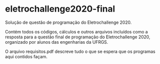 # eletrochallenge2020-final
Solução de questão de programação do Eletrochallenge 2020.

Contém todos os códigos, cálculos e outros arquivos incluídos como a resposta para a questão final de programação do Eletrochallenge 2020, organizado por alunos das engenharias da UFRGS.

O arquivo requisitos.pdf descreve tudo o que se espera que os programas aqui contidos façam.
